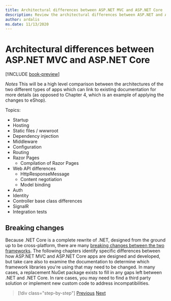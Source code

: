 ```yaml
---
title: Architectural differences between ASP.NET MVC and ASP.NET Core
description: Review the architectural differences between ASP.NET and ASP.NET Core.
author: ardalis
ms.date: 11/13/2020
---
```


# Architectural differences between ASP.NET MVC and ASP.NET Core

[!INCLUDE [book-preview](../../../includes/book-preview.md)]

*Notes*
This will be a high level comparison between the architectures of the two different types of apps which can link to existing documentation for more details (as opposed to Chapter 4, which is an example of applying the changes to eShop).

Topics:

- Startup
- Hosting
- Static files / wwwroot
- Dependency injection
- Middleware
- Configuration
- Routing
- Razor Pages
  - Compilation of Razor Pages
- Web API differences
  - HttpResponseMessage
  - Content negotiation
  - Model binding
- Auth
- Identity
- Controller base class differences
- SignalR
- Integration tests

## Breaking changes

Because .NET Core is a complete rewrite of .NET, designed from the ground up to be cross-platform, there are many [breaking changes between the two frameworks](https://docs.microsoft.com/dotnet/core/compatibility/fx-core). The following chapters identify specific differences between how ASP.NET MVC and ASP.NET Core apps are designed and developed, but take care also to examine the documentation to determine which framework libraries you're using that may need to be changed. In many cases, a replacement NuGet package exists to fill in any gaps left between .NET and .NET Core. In rare cases, you may need to find a third party solution or implement new custom code to address incompatibilities.

>[!div class="step-by-step"]
>[Previous](additional-migration-resources.md)
>[Next](app-startup-differences.md)
